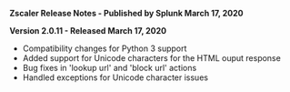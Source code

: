 **Zscaler Release Notes - Published by Splunk March 17, 2020**


**Version 2.0.11 - Released March 17, 2020**

* Compatibility changes for Python 3 support
* Added support for Unicode characters for the HTML ouput response
* Bug fixes in 'lookup url' and 'block url' actions
* Handled exceptions for Unicode character issues
